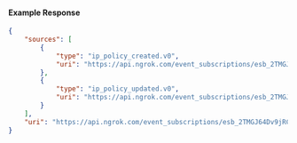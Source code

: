<!-- Code generated for API Clients. DO NOT EDIT. -->

#### Example Response

```json
{
	"sources": [
		{
			"type": "ip_policy_created.v0",
			"uri": "https://api.ngrok.com/event_subscriptions/esb_2TMGJ64Dv9jRCa3H0wbzkVS19NA/sources/ip_policy_created.v0"
		},
		{
			"type": "ip_policy_updated.v0",
			"uri": "https://api.ngrok.com/event_subscriptions/esb_2TMGJ64Dv9jRCa3H0wbzkVS19NA/sources/ip_policy_updated.v0"
		}
	],
	"uri": "https://api.ngrok.com/event_subscriptions/esb_2TMGJ64Dv9jRCa3H0wbzkVS19NA/sources"
}
```
